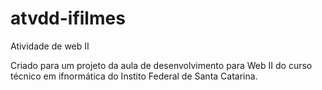 # atvdd-ifilmes
Atividade de web II

Criado para um projeto da aula de desenvolvimento para Web II do curso técnico em ifnormática do Instito Federal de Santa Catarina.
